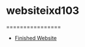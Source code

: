 # websiteixd103
================



- [Finished Website](https://LauraMitchell13.github.io/websiteixd103/version2.html)
